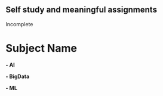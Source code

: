 ## Self study and meaningful assignments
Incomplete
# Subject Name
**- AI**

**- BigData**

**- ML**
